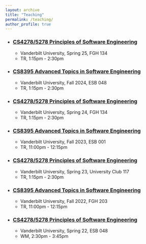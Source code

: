 ```yaml
---
layout: archive
title: "Teaching"
permalink: /teaching/
author_profile: true
---
```

- ### [CS4278/5278 Principles of Software Engineering](https://huang.isis.vanderbilt.edu/cs4278)

  - Vanderbilt University, Spring 25, FGH 134
  - TR, 1:15pm  - 2:30pm



- ### [CS8395 Advanced Topics in Software Engineering](https://huang.isis.vanderbilt.edu/cs8395)   
  - Vanderbilt University, Fall 2024, ESB 048
  - TR, 1:15pm - 2:30pm

- ### [CS4278/5278 Principles of Software Engineering](https://huang.isis.vanderbilt.edu/cs4278-sp24)

  - Vanderbilt University, Spring 24, FGH 134
  - TR, 1:15pm  - 2:30pm


- ### [CS8395 Advanced Topics in Software Engineering](https://huang.isis.vanderbilt.edu/cs8395-f23)   
  - Vanderbilt University, Fall 2023, ESB 001
  - TR, 11:00pm - 12:15pm

- ### [CS4278/5278 Principles of Software Engineering](https://huang.isis.vanderbilt.edu/cs4278-sp23)

  - Vanderbilt University, Spring 23, University Club 117
  - TR, 1:15pm  - 2:30pm

- ### [CS8395 Advanced Topics in Software Engineering](https://huang.isis.vanderbilt.edu/cs8395-f22)   
  - Vanderbilt University, Fall 2022, FGH 203
  - TR, 11:00pm - 12:15pm


- ### [CS4278/5278 Principles of Software Engineering](https://huang.isis.vanderbilt.edu/cs4278-sp22)

  - Vanderbilt University, Spring 22, ESB 048
  - WM, 2:30pm - 3:45pm








